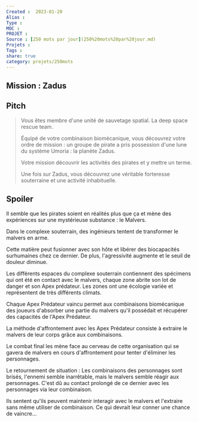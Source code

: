 ```yaml
---
Created :  2023-01-20
Alias :
Type : 
MOC : 
PROJET :
Source : [250 mots par jour](250%20mots%20par%20jour.md)
Projets :
Tags : 
share: true
category: projets/250mots
---
```


## Mission : Zadus

## Pitch

>Vous êtes membre d'une unité de sauvetage spatial. La deep space rescue team. 
>
>Équipé de votre combinaison biomécanique, vous découvrez votre ordre de mission : un groupe de pirate a pris possession d'une lune du système Umoria : la planète Zadus. 
>
>Votre mission découvrir les activités des pirates et y mettre un terme.
>
>Une fois sur Zadus, vous découvrez une véritable forteresse souterraine et une activité inhabituelle.

## Spoiler

Il semble que les pirates soient en réalités plus que ça et mène des expériences sur une mystérieuse substance : le Malvers.

Dans le complexe souterrain, des ingénieurs tentent de transformer le malvers en arme. 

Cette matière peut fusionner avec son hôte et libérer des biocapacités surhumaines chez ce dernier. De plus, l'agressivité augmente et le seuil de douleur diminue.

Les différents espaces du complexe souterrain contiennent des spécimens qui ont été en contact avec le malvers, chaque zone abrite son lot de danger et son Apex prédateur. Les zones ont une écologie variée et représentent de très différents climats.

Chaque Apex Prédateur vaincu permet aux combinaisons biomécanique des joueurs d'absorber une partie du malvers qu'il possédait et récupérer des capacités de l'Apex Prédateur.

La méthode d'affrontement avec les Apex Prédateur consiste à extraire le malvers de leur corps grâce aux combinaisons.

Le combat final les mène face au cerveau de cette organisation qui se gavera de malvers en cours d'affrontement pour tenter d'éliminer les personnages.

Le retournement de situation : Les combinaisons des personnages sont brisés, l'ennemi semble inarrêtable, mais le malvers semble réagir aux personnages. C'est dû au contact prolongé de ce dernier avec les personnages via leur combinaison. 

Ils sentent qu'ils peuvent maintenir interagir avec le malvers et l'extraire sans même utiliser de combinaison. Ce qui devrait leur conner une chance de vaincre...


